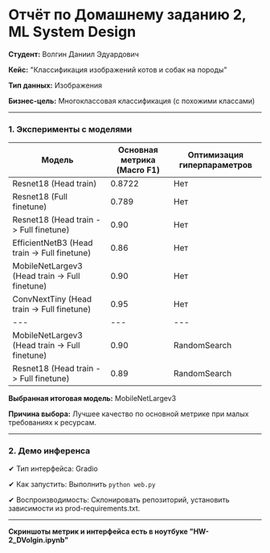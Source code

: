 # Отчёт по Домашнему заданию 2, ML System Design


**Студент:** Волгин Даниил Эдуардович

**Кейс:** "Классификация изображений котов и собак на породы"

**Тип данных:** Изображения

**Бизнес-цель:** Многоклассовая классификация (с похожими классами)

---


### **1. Эксперименты с моделями**

| Модель | Основная метрика (Macro F1) | Оптимизация гиперпараметров |
| --- | --- | --- |
| Resnet18 (Head train) | 0.8722 | Нет |
| Resnet18 (Full finetune) | 0.789 | Нет |
| Resnet18 (Head train -> Full finetune) | 0.90 | Нет |
| EfficientNetB3 (Head train -> Full finetune) | 0.86 | Нет |
| MobileNetLargev3 (Head train -> Full finetune) | 0.90 | Нет |
| ConvNextTiny (Head train -> Full finetune) | 0.95 | Нет |
| --- | --- | --- |
| MobileNetLargev3 (Head train -> Full finetune) | 0.90 | RandomSearch |
| Resnet18 (Head train -> Full finetune) | 0.89 | RandomSearch |

**Выбранная итоговая модель:** MobileNetLargev3

**Причина выбора:** Лучшее качество по основной метрике при малых требованиях к ресурсам.


---

### **2. Демо инференса**

✔ Тип интерфейса: Gradio

✔ Как запустить: Выполнить `python web.py`

✔ Воспроизводимость: Склонировать репозиторий, установить зависимости из prod-requirements.txt.

---

**Скриншоты метрик и интерфейса есть в ноутбуке "HW-2_DVolgin.ipynb"**
